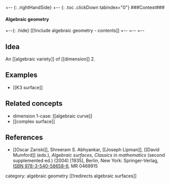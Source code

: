 +-- {: .rightHandSide}
+-- {: .toc .clickDown tabindex="0"}
###Context###
#### Algebraic geometry
+--{: .hide}
[[!include algebraic geometry - contents]]
=--
=--
=--

## Idea

An [[algebraic variety]] of [[dimension]] 2.

## Examples

* [[K3 surface]]

## Related concepts

* dimension 1-case: [[algebraic curve]]
* [[complex surface]]

## References

* [[Oscar Zariski]], Shreeram S. Abhyankar, [[Joseph Lipman]], [[David Mumford]] (eds.), _Algebraic surfaces, Classics in mathematics_ (second supplemented ed.) (2004) [1935], Berlin, New York: Springer-Verlag, [ISBN 978-3-540-58658-6](https://link.springer.com/book/10.1007/978-3-642-61991-5), MR 0469915

category: algebraic geometry
[[!redirects algebraic surfaces]]

